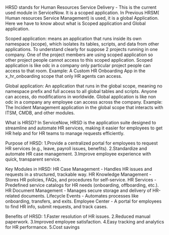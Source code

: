 HRSD stands for Human Resources Service Delivery - This is the current used module in ServiceNow.
It is a scoped application.
In Previous HRSM( Human resources Service Management) is used, it is a global Application.
Here we have to know about what is Scoped application and Global application.

Scoped application:
    means an application that runs inside its own namespace (scope), which isolates its tables, scripts, and data from other applications.
To understand clearly for suppose 2 projects running in one company. 
One of the project members are using scoped application so other project people cannot access to this scoped application.
Scoped application is like odc in a company only particular project people can access to that room.
Example:
  A Custom HR Onboarding App in the x_hr_onboarding scope that only HR agents can access.

Global application:
  An application that runs in the global scope, meaning no namespace prefix and full access to all global tables and scripts.
Anyone can access, do modifications in worldwide.
Global application is like non odc in a company any employee can access across the company.
Example:
The Incident Management application in the global scope that interacts with ITSM, CMDB, and other modules.


What is HRSD?
  In ServiceNow, HRSD is the application suite designed to streamline and automate HR services, making it easier for employees to get HR help and for HR teams to manage requests efficiently.

Purpose of HRSD:
  1.Provide a centralized portal for employees to request HR services (e.g., leave, payroll issues, benefits).
  2.Standardize and automate HR case management.
  3.Improve employee experience with quick, transparent service.

Key Modules in HRSD:
HR Case Management - Handles HR issues and requests in a structured, trackable way.
HR Knowledge Management	- Stores HR policies, FAQs, and procedures for self-service.
HR Services -	Predefined service catalogs for HR needs (onboarding, offboarding, etc.).
HR Document Management -	Manages secure storage and delivery of HR-related documents.
Lifecycle Events -	Automates processes like onboarding, transfers, and exits.
Employee Center -	A portal for employees to find HR info, submit requests, and track cases.

Benefits of HRSD:
  1.Faster resolution of HR issues.
  2.Reduced manual paperwork.
  3.Improved employee satisfaction.
  4.Easy tracking and analytics for HR performance.
  5.Cost savings
